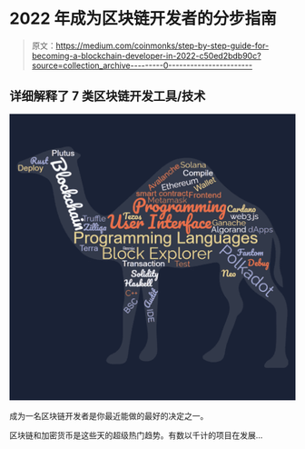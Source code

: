 # 2022 年成为区块链开发者的分步指南

> 原文：<https://medium.com/coinmonks/step-by-step-guide-for-becoming-a-blockchain-developer-in-2022-c50ed2bdb90c?source=collection_archive---------0----------------------->

## 详细解释了 7 类区块链开发工具/技术

![](img/9510b2d75fb9092f715aa55b6c106c91.png)

成为一名区块链开发者是你最近能做的最好的决定之一。

区块链和加密货币是这些天的超级热门趋势。有数以千计的项目在发展…